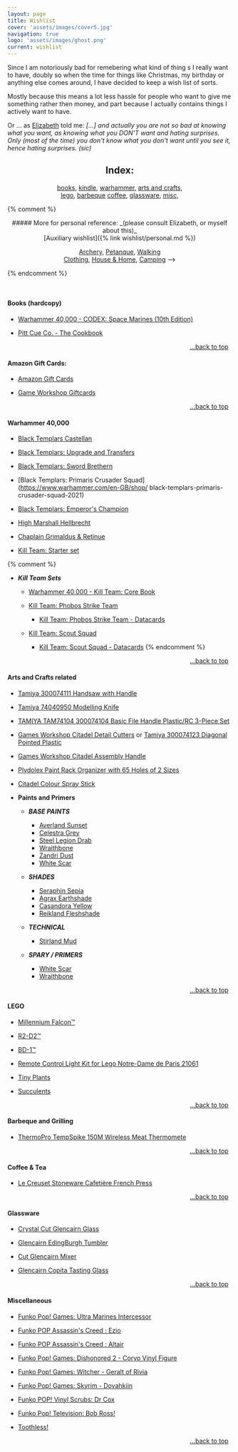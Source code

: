 ```yaml
---
layout: page
title: Wishlist
cover: 'assets/images/cover5.jpg'
navigation: true
logo: 'assets/images/ghost.png'
current: wishlist
---
```


Since I am notoriously bad for remebering what kind of thing	s I really want to have, doubly so when the time for things like Christmas, my birthday or anything else comes around, I have decided to keep a wish list of sorts.

Mostly because this means a lot less hassle for people who want to give me something rather then money, and part because I actually contains things I actively want to have.

Or ... as [Elizabeth](http://historygeek.co.uk/) told me:
*[...] and actually you are not so bad at knowing what you want, as knowing what you DON'T want and hating surprises. Only (most of the time) you don't know what you don't want until you see it, hence hating surprises. (sic)*


<a name="index"></a>
<div style="text-align:center" markdown="1">

## Index:    
[books](#books), 
[kindle](#kindle),
[warhammer](#warhammer),
[arts and crafts](#artscrafts),
<br />
[lego](#lego),
[barbeque](barbeque)
[coffee](#coffee),
[glassware](#glass),
[misc](#misc),
<br />
</div>


{% comment %}
<div style="text-align:center" markdown="1">
##### More for personal reference:
_(please consult Elizabeth, or myself about this)_


<br />
[Auxiliary wishlist]({% link wishlist/personal.md %})
<br />

<a href="/wishlist/personal#archery">Archery</a>,
<a href="/wishlist/personal#petanque">Petanque</a>,
<a href="/wishlist/personal#walking">Walking</a><br />
<a href="/wishlist/personal#clothing">Clothing</a>,
<a href="/wishlist/personal#house">House & Home</a>,
<a href="/wishlist/personal#camping">Camping</a>
-->
</div>
{% endcomment %}


&nbsp; &nbsp; &nbsp;

<a name="books"></a> 
#### Books (hardcopy)

* [Warhammer 40,000 - CODEX: Space Marines (10th Edition)](https://www.amazon.co.uk//dp/1804572381)

* [Pitt Cue Co. - The Cookbook](https://www.amazon.co.uk/dp/1845337565)


<p style="text-align:right" markown="1">
  <a href="#index">...back to top</a>
  &nbsp;
</p>



<a name="giftcards"></a>
#### Amazon Gift Cards:
* [Amazon Gift Cards](https://www.amazon.co.uk/b?ie=UTF8&node=8987221031)

* [Game Workshop Giftcards](https://www.warhammer.com/en-GB/shop/GW-Virtual-Gift-Voucher)


<p style="text-align:right" markown="1">
  <a href="#index">...back to top</a>
  &nbsp;
</p>



<a name="warhammer"></a>
#### Warhammer 40,000

* [Black Templars Castellan](*https://www.warhammer.com/en-GB/shop/black-templars-castellan-2021)

* [Black Templars: Upgrade and Transfers](https://www.warhammer.com/en-GB/shop/black-templars-upgrades-and-transfers-2021)

* [Black Templars: Sword Brethern](https://www.warhammer.com/en-GB/shop/black-templars-sword-brethren-2021)

* [Black Templars: Primaris Crusader Squad](https://www.warhammer.com/en-GB/shop/ black-templars-primaris-crusader-squad-2021)

* [Black Templars: Emperor's Champion](https://www.warhammer.com/en-GB/shop/black-templars-emperors-champion-2021)

* [High Marshall Hellbrecht](https://www.warhammer.com/en-GB/shop/black-templars-high-marshal-helbrecht-2021)

* [Chaplain Grimaldus & Retinue](https://www.warhammer.com/en-GB/shop/black-templars-grimaldus-and-retinue-2021)

* [Kill Team: Starter set](https://www.warhammer.com/en-GB/shop/kill-team-starter-set-2024-eng)

{% comment %}

<p></p>

* ***Kill Team Sets*** 

  * [Warhammer 40,000 - Kill Team: Core Book](https://www.warhammer.com/en-GB/shop/kill-team-core-book-2024-eng)


  * [Kill Team: Phobos Strike Team](https://www.warhammer.com/en-GB/shop/kill-team-phobos-strike-team-2024)

    * [Kill Team: Phobos Strike Team - Datacards](https://www.warhammer.com/en-GB/shop/kill-team-datacards-phobos-strike-team-2024-eng)

  * [Kill Team: Scout Squad](https://www.warhammer.com/en-GB/shop/kill-team-scout-squad-2024)

    * [Kill Team: Scout Squad - Datacards](https://www.warhammer.com/en-GB/shop/kill-team-datacards-scout-squad-2024-eng)
{% endcomment %}
    

<p style="text-align:right" markown="1">
  <a href="#index">...back to top</a>
  &nbsp;
</p>


<a name="artscrafts"></a>
#### Arts and Crafts related

* [Tamiya 300074111 Handsaw with Handle ](https://www.amazon.co.uk/dp/B00CTC7I34)

* [Tamiya 74040950 Modelling Knife](https://www.amazon.co.uk/dp/B01LZBRKSA)

* [TAMIYA TAM74104 300074104 Basic File Handle Plastic/RC 3-Piece Set ](https://www.amazon.co.uk/dp/B00CE3L96K)

* [Games Workshop Citadel Detail Cutters](https://www.warhammer.com/en-GB/shop/citadel-tools-cutters-2022) or [Tamiya 300074123 Diagonal Pointed Plastic](https://www.amazon.co.uk/dp/B010PG73J4)

* [Games Workshop Citadel Assembly Handle](https://www.amazon.co.uk/dp/B07K2K82JN)

* [Plydolex Paint Rack Organizer with 65 Holes of 2 Sizes](https://www.amazon.co.uk/dp/B097TQHRL8)

* [Citadel Colour Spray Stick](https://www.warhammer.com/en-GB/shop/citadel-colour-spray-stick-2021)

<p></p>

* **Paints and Primers**

  * ***BASE PAINTS***

      * [Averland Sunset](https://www.warhammer.com/en-GB/shop/Base-Averland-Sunset-2019)
      * [Celestra Grey](https://www.warhammer.com/en-GB/shop/Base-Celestra-Grey-2019)
      * [Steel Legion Drab](https://www.warhammer.com/en-GB/shop/Base-Steel-Legion-Drab-2019)
      * [Wraithbone](https://www.warhammer.com/en-GB/shop/Base-Wraithbone-2019)
      * [Zandri Dust](https://www.warhammer.com/en-GB/shop/Base-Zandri-Dust-2019)
      * [White Scar](https://www.warhammer.com/en-GB/shop/Layer-White-Scar-2019)

  * ***SHADES***

      * [Seraphin Sepia](https://www.warhammer.com/en-GB/shop/shade-seraphim-sepia-18ml-2022)
      * [Agrax Earthshade](https://www.warhammer.com/en-GB/shop/shade-agrax-earthshade-18ml-2022)
      * [Casandora Yellow](https://www.warhammer.com/en-GB/shop/shade-agrax-earthshade-18ml-2022)
      * [Reikland Fleshshade](https://www.warhammer.com/en-GB/shop/shade-reikland-fleshshade-18ml-2022)

  * ***TECHNICAL***

      * [Stirland Mud](https://www.warhammer.com/en-GB/shop/Technical-Stirland-Mud-2019)

  * ***SPARY / PRIMERS***
  
      * [White Scar](https://www.warhammer.com/en-GB/shop/white-scar-spray-paint-2022-row)
      * [Wraithbone](https://www.warhammer.com/en-GB/shop/Wraithbone-Spray-UK-ROW-2020)


<p style="text-align:right" markown="1">
  <a href="#index">...back to top</a>
  &nbsp;
</p>



<a name="lego"></a>
#### LEGO

* [Millennium Falcon™](https://www.lego.com/en-gb/product/millennium-falcon-75375)

* [R2-D2™](https://www.lego.com/en-gb/product/r2-d2-75379)

* [BD-1™](https://elementgames.co.uk/wargaming-toys-and-merch/lego/star-wars/lego-bd-1)

* [Remote Control Light Kit for Lego Notre-Dame de Paris 21061](https://www.amazon.co.uk/dp/B0D5QMB7C2)

* [Tiny Plants](https://www.lego.com/en-gb/product/tiny-plants-10329)

* [Succulents](https://www.lego.com/en-gb/product/succulents-10309)


<p style="text-align:right" markown="1">
  <a href="#index">...back to top</a>
  &nbsp;
</p>



<a name="barbeque"></a>
#### Barbeque and Grilling

* [ThermoPro TempSpike 150M Wireless Meat Thermomete](https://www.amazon.co.uk/dp/B0BV21MJW4)



<p style="text-align:right" markown="1">
  <a href="#index">...back to top</a>
  &nbsp;
</p>


<a name="coffee"></a>
#### Coffee & Tea
* [Le Creuset Stoneware Cafetière French Press](https://www.amazon.co.uk/dp/B01NAKTGV6?psc=1)


<p style="text-align:right" markown="1">
  <a href="#index">...back to top</a>
  &nbsp;
</p>


<a name="glass"></a> 
#### Glassware

* [Crystal Cut Glencairn Glass](https://glencairn.co.uk/product/cut-glencairn-glass/)

* [Glencairn EdingBurgh Tumbler](https://glencairn.co.uk/product/edinburgh-whisky-tumbler/)

* [Cut Glencairn Mixer](https://glencairn.co.uk/product/cut-glencairn-mixer/)

* [Glencairn Copita Tasting Glass](https://glencairn.co.uk/product/glencairn-copita-with-tasting-cap/)
	
<p style="text-align:right" markown="1">
  <a href="#index">...back to top</a>
  &nbsp;
</p>


<a name="misc"></a>
#### Miscellaneous

* [ Funko Pop! Games: Ultra Marines Intercessor](https://www.amazon.co.uk/dp/B07KPSJTV2)

* [Funko POP Assassin's Creed : Ezio](https://www.amazon.co.uk/dp/B00EWJ47IQ/)

* [Funko POP Assassin's Creed : Altair](https://www.amazon.co.uk/d/B00EWJ47OA/)

* [Funko Pop! Games: Dishonored 2 - Corvo Vinyl Figure](https://www.amazon.co.uk/dp/B01LEJCV0M)

* [Funko Pop! Games: Witcher - Geralt of Rivia](https://www.amazon.co.uk/FUNKO-POP-GAMES-Witcher-Geralt/dp/B01LEYKMFS)

* [Funko Pop! Games: Skyrim - Dovahkiin](https://www.amazon.co.uk/Skyrim-FUNKO-POP-GAMES-Dovahkiin/dp/B00VF20BKG)

* [Funko POP! Vinyl Scrubs: Dr Cox](https://www.amazon.co.uk/dp/B07HB7B91B)

* [ Funko Pop! Television: Bob Ross!](https://www.amazon.co.uk//dp/B071X7HZBN)


* [Toothless!](https://www.amazon.co.uk/dp/B00KGQY0MW)


<p style="text-align:right" markown="1">
  <a href="#index">...back to top</a>
  &nbsp;
</p>
